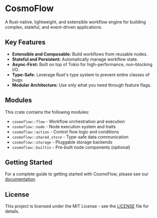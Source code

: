 # CosmoFlow

A Rust-native, lightweight, and extensible workflow engine for building complex, stateful, and event-driven applications.

## Key Features

* **Extensible and Composable:** Build workflows from reusable nodes.
* **Stateful and Persistent:** Automatically manage workflow state.
* **Async-First:** Built on top of Tokio for high-performance, non-blocking I/O.
* **Type-Safe:** Leverage Rust's type system to prevent entire classes of bugs.
* **Modular Architecture:** Use only what you need through feature flags.

## Modules

This crate contains the following modules:

- `cosmoflow::flow` - Workflow orchestration and execution
- `cosmoflow::node` - Node execution system and traits
- `cosmoflow::action` - Control flow logic and conditions
- `cosmoflow::shared_store` - Type-safe data communication
- `cosmoflow::storage` - Pluggable storage backends
- `cosmoflow::builtin` - Pre-built node components (optional)

## Getting Started

For a complete guide to getting started with CosmoFlow, please see our [documentation](https://docs.rs/cosmoflow).

## License

This project is licensed under the MIT License - see the [LICENSE](../LICENSE) file for details.
